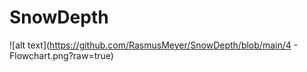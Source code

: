 # SnowDepth

![alt text](https://github.com/RasmusMeyer/SnowDepth/blob/main/4 - Flowchart.png?raw=true)
